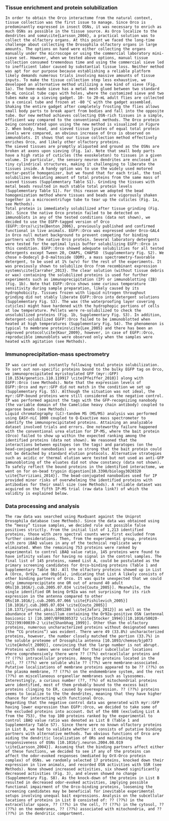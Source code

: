 ### Tissue enrichment and protein solubilization
    In order to obtain the Orco interactome from the natural context, tissue collection was the first issue to manage. Since Orco is predominantly expressed in insect OSNs, it was necessary to enrich as much OSNs as possible in the tissue source. As Orco localize to the dendrites and soma\cite{Larsson_2004}, a practical solution was to collect the olfactory organs. At this point we faced the long-time challenge about collecting the Drosophila olfactory organs in large amounts. The options on hand were either collecting the organs manually under the microscope or using the commercial laboratory mini-sieve set. However, when we tested above options, manual tissue collection consumed tremendous time and using the commercial sieve led to inefficient labor caused by substantial tissue loss. Neither method was apt for our purpose because establishing a reliable platform likely demands numerous trials involving massive amounts of tissue inputs. To make the tissue collection step less exhaustive, we developed an alternative method utilizing a new kind of sieve (Fig. 1a). The home-made sieve has a metal mesh glued between two standard 50-mL conical tube caps with holes, where the customized sieve and two tubes make up a sieving gadget. 10- to 20-mL adult flies are collected in a conical tube and frozen at -80 °C with the gadget assembled. Shaking the entire gadget after completely frosting the flies allows small body parts to break apart from bodies and fall into the opposite tube. Our new method achieves collecting OSN-rich tissues in a simple, efficient way compared to the conventional methods. The Orco protein being concentrated upon using the new method is visualized in Figure 2. When body, head, and sieved tissue lysates of equal total protein levels were compared, an obvious increase of Orco is observed on immunoblots. It shows that our tissue collection method effectively enriches Orco, and likely other olfactory proteins.
    The sieved tissues are promptly aliquoted and ground as the OSNs are broken at axons upon sieving (Fig. 1a). Note that small body parts have a high ratio of cuticles (the exoskeleton) to tissues in a given volume. In particular, the sensory neuron dendrites are enclosed in tiny cylindrical structures, making it challenging to liberate the tissues inside. A handy option was to use the widely used motored mortar-pestle homogenizer, but we found that for each trial, the tool solubilizes deviating amount of total proteins from the same mass of sieved tissues (Supplementary Table S1). Grinding the tissues with metal beads resulted in much stable total protein levels (Supplementary Table S1). For this reason we adopted the bead homogenization method where tissues and beads are vigorously shaken together in a microcentrifuge tube to tear up the cuticles (Fig. 1a, see Methods). 
    Total protein is immediately solubilized after tissue grinding (Fig. 1b). Since the native Orco protein failed to be detected on immunoblots in any of the tested conditions (data not shown), we decided to use the EGFP-tagged version of Orco (EGFP::Orco)\cite{Benton_2006}, previously published and confirmed functional in live animals. EGFP::Orco was expressed under Orco-GAL4 in Orco null mutant background to prevent competing for binding partners with the native Orco protein. Several laboratory detergents were tested for the optimal lysis buffer solubilizing EGFP::Orco in this condition. EGFP::Orco showed adequate solubilities for all tested detergents except Tween 20, CHAPS, CHAPSO  (Supplementary Fig. S2). We chose n-Dodecyl β-D-maltoside (DDM), a mass spectrometry-favorable detergent, to be used at 1% (w/v) for the rest of the experiments. It was previously shown to solubilize Orco from recombinant expression systems\cite{Carraher_2013}. The clear solution (without tissue debris or wax) containing the solubilized proteins is used for further experiments such as immunoprecipitation (IP) or immunoblotting (IB) (Fig. 1b). Note that EGFP::Orco shows some curious temperature sensitivity during sample preparation, likely caused by its hydrophobicity. Tissues frozen with liquid nitrogen throughout grinding did not stably liberate EGFP::Orco into detergent solutions (Supplementary Fig. S3). The wax (the waterproofing layer covering cuticles) might have hardened with the hydrophopic portions of cells at low temperature. Pellets were re-solubilized to check the unsolubilized proteins (Fig. 1b, Supplementary Fig. S3). In addition, detergent-solubilized EGFP::Orco failed to be immunoblotted when heated at high temperatures (Supplementary Fig. S4). The phenomenon is typical to membrane proteins\cite{Lee_2005} and there has been an improved protocol\cite{Kaur_2009}, however, in case of EGFP::Orco, reproducible immunoblots were observed only when the samples were heated with agitation (see Methods). 
    
### Immunoprecipitation-mass spectrometry
    IP was carried out instantly following total protein solubilization. To sort out non-specific proteins bound to the bulky EGFP tag on Orco, we immunoprecipitated myristoylated GFP (myr::GFP)[10.1534/genetics.110.119917 \cite{Pfeiffer_2010}] along with EGFP::Orco (see Methods). Note that the expression levels of EGFP::Orco and myr::GFP did not match in the condition we set up (Supplementary Fig. S5). Although the situation was not ideal, the myr::GFP-bound proteins were still considered as the negative control. IP was performed against the tags with the GFP-recognizing nanobody (the variable domain of the Camelidae heavy chain antibody) coupled to agarose beads (see Methods). 
    Liquid chromatography (LC)-tandem MS (MS/MS) analysis was performed using EASY-nLC 1000 coupled to Q-Exactive mass spectrometer to identify the immunoprecipitated proteins. Attaining an analyzable dataset involved trials and errors. One noteworthy failure happened with the conventional urea elution for IP-MS, where the bait protein (Orco) failed to show up within the expected ranking among the identified proteins (data not shown). We reasoned that the interactions between epitopes (on the tags) and paratopes (on the bead-conjugated nanobodies) are so strong that the bait protein could not be detached by standard elution protocols. Alternative strategies such as acidic or thermal elution were tested but not used as anti-GFP immunobloting of the eluates did not show constancy (data not shown). To safely reflect the bound proteins in the identified interactome, we went on for on-bead trypsin digestion[10.3390/biology3020320 \cite{Turriziani_2014}]. The bead-conjugated nanobodies used for IP provided minor risks of overwhelming the identified proteins with antibodies for their small size (see Methods). A reliable dataset was acquired on the fifth IP-MS trial (raw data link?) of which the validity is explained below.
    
### Data processing and analysis
    The raw data was searched using MaxQuant against the Uniprot Drosophila database (see Methods). Since the data was obtained using the “messy” tissue samples, we decided rule out possible false positives strictly. From the initial list of 1,213 identified proteins, those with zero spectral counts were first excluded from further considerations. Then, from the experimental group, proteins with zero iBAQ values in any of the technical replicate were eliminated. When the remaining 753 proteins were ranked by experimental to control iBAQ value ratio, 145 proteins were found to have infinity values for having no signal in the control samples. The final list of 145 proteins, named List A, could be postulated as the primary screening candidates for Orco-binding proteins (Table 1 and Supplementary Table S6). All the olfactory proteins showed up in List A (Orco, Or92a, and Obp51a), indicating that List A likely consists of other binding partners of Orco. It was quite unexpected that we could only immunoprecipitate one OR out of around 40 adult ORs[10.1016/j.cub.2005.07.034 \cite{Couto_2005}]. Meanwhile, the single identified OR being Or92a was not surprising for its rich expression in the antenna compared to other ORs[10.1016/j.cub.2005.07.066 \cite{Fishilevich_2005}][10.1016/j.cub.2005.07.034 \cite{Couto_2005}][10.1371/journal.pbio.1001280 \cite{Jafari_2012}] as well as the abundance of the sensillum containing the Or92a-positive OSN (antennal basiconic 1) [10.1007/BF00305372 \cite{Stocker_1994}][10.1016/S0020-7322(99)00039-2 \cite{Shanbhag_1999}]. Other than the olfactory proteins, numerous uncharacterized proteins without designated names (the “CG proteins”) was evident. There were 49 (33.8%) uncharacterized proteins, however, the number closely matched the portion (33.7%) in the soluble proteome of Drosophila antenna [10.1093/chemse/bjp073 \cite{Anholt_2009}], convincing that the large number is not abrupt. Proteins with names were searched for their subcellular locations where comprehensively there were ?? (??%) extracellular proteins and ?? (??%) intracellular proteins. Among the proteins located in the cell, ?? (??%) were soluble while ?? (??%) were membrane-associated. Putative localizations of membrane proteins appeared to be ?? (??%) on the plasma membrane, ?? (??%) on the endomembrane system, and the rest (??%) on miscellaneous organellar membranes such as lysosomes. Interestingly, a curious number (??, ??%) of mitochondrial proteins were identified, most of them probably bound to the excess bait proteins clinging to ER, caused by overexpression. ?? (??%) proteins seems to localize to the the dendrites, meaning that they have higher chance for interacting with functional Orco. 
    Regarding that the negative control data was generated with myr::GFP having lower expression than EGFP::Orco, we decided to take some of the excluded proteins into account. Out of the 608 (excluding List A from the 753), the top 100 proteins ranked by the experimental to control iBAQ value ratio was denoted as List B (Table 1 and Supplementary Table S7). Since there were no known olfactory proteins in List B, we had to validate whether it consists of putative binding partners with alternative methods. Two obvious functions of Orco are aiding the dendritic localization of ORs and maintaining the responsiveness of OSNs [10.1016/j.neuron.2004.08.019 \cite{Larsson_2004}]. Assuming that the binding partners affect either of these functions, we decided to see if any of the proteins can affect the odor-evoked responses (mediated by OrX-Orco protein complex) of OSNs. we randomly selected 17 proteins, knocked down their expression in live animals, and recorded OSN activities with SSR (see Methods). None showed increased activities, six showed significantly decreased activities (Fig. 3), and eleven showed no change (Supplementary Fig. S8). As the knock-down of the proteins in List B resulted in decreased odor-evoked activities, implying possible functional impairment of the Orco-binding proteins, loosening the screening candidates may be beneficial for inevitable experimental setups involving unequal bait expressions. Analysis on the subcellular locations of proteins in List B consisted of: ?? (??%) in the extracellular space, ?? (??%) in the cell, ?? (??%) in the cytosol, ?? (??%) on the membranes, ?? (??%) associated with mitochondria, and ?? (??%) in the dendritic compartment.